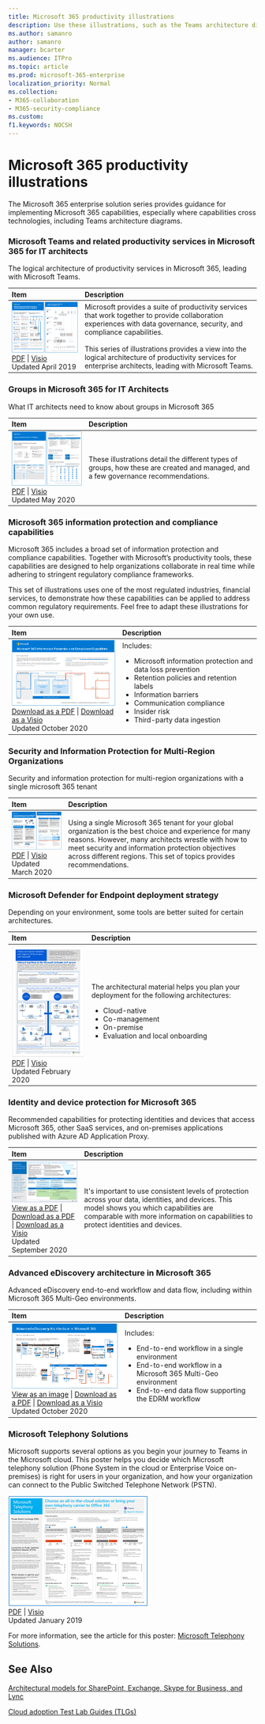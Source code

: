 ```yaml
---
title: Microsoft 365 productivity illustrations
description: Use these illustrations, such as the Teams architecture diagram, to understand the architecture basics for implementing Microsoft 365 productivity solutions.
ms.author: samanro
author: samanro
manager: bcarter
ms.audience: ITPro
ms.topic: article
ms.prod: microsoft-365-enterprise
localization_priority: Normal
ms.collection: 
- M365-collaboration
- M365-security-compliance
ms.custom: 
f1.keywords: NOCSH
---
```


# Microsoft 365 productivity illustrations

The Microsoft 365 enterprise solution series provides guidance for implementing Microsoft 365 capabilities, especially where capabilities cross technologies, including Teams architecture diagrams.

### Microsoft Teams and related productivity services in Microsoft 365 for IT architects
The logical architecture of productivity services in Microsoft 365, leading with Microsoft Teams.

| Item | Description |
|:-----|:-----|
|[![Teams logical architecture poster](../downloads/msft-teams-logical-architecture-thumb.png)](https://github.com/MicrosoftDocs/microsoft-365-docs/raw/public/microsoft-365/downloads/msft-m365-teams-logical-architecture.pdf) <br/> [PDF](https://github.com/MicrosoftDocs/microsoft-365-docs/raw/public/microsoft-365/downloads/msft-m365-teams-logical-architecture.pdf) \| [Visio](https://github.com/MicrosoftDocs/OfficeDocs-Enterprise/raw/live/Enterprise/downloads/msft-m365-teams-logical-architecture.vsdx)  <br>Updated April 2019   |Microsoft provides a suite of productivity services that work together to provide collaboration experiences with data governance, security, and compliance capabilities. <br/> <br/>This series of illustrations provides a view into the logical architecture of productivity services for enterprise architects, leading with Microsoft Teams.|


### Groups in Microsoft 365 for IT Architects
What IT architects need to know about groups in Microsoft 365

| Item | Description |
|:-----|:-----|
|[![Thumb image for groups infographic](../downloads/msft-m365-groups-architecture-thumb.png)](https://github.com/MicrosoftDocs/microsoft-365-docs/raw/public/microsoft-365/downloads/msft-m365-groups.pdf) <br/> [PDF](https://github.com/MicrosoftDocs/microsoft-365-docs/raw/public/microsoft-365/downloads/msft-m365-groups.pdf) \| [Visio](https://github.com/MicrosoftDocs/OfficeDocs-Enterprise/raw/live/Enterprise/downloads/msft-m365-groups.vsdx) <br> Updated May 2020|These illustrations detail the different types of groups, how these are created and managed, and a few governance recommendations.|

### Microsoft 365 information protection and compliance capabilities

Microsoft 365 includes a broad set of information protection and compliance capabilities. Together with Microsoft’s productivity tools, these capabilities are designed to help organizations collaborate in real time while adhering to stringent regulatory compliance frameworks. 

This set of illustrations uses one of the most regulated industries, financial services, to demonstrate how these capabilities can be applied to address common regulatory requirements. Feel free to adapt these illustrations for your own use. 


| Item | Description |
|:-----|:-----|
|[![Model poster: Microsoft 365 information protection and compliance capabilities](../media/solutions-architecture-center/m365-compliance-illustrations-thumb.png)](https://download.microsoft.com/download/3/a/6/3a6ab1a3-feb0-4ee2-8e77-62415a772e53/m365-compliance-illustrations.pdf) <br/> [Download as a PDF](https://download.microsoft.com/download/3/a/6/3a6ab1a3-feb0-4ee2-8e77-62415a772e53/m365-compliance-illustrations.pdf)  \| [Download as a Visio](https://download.microsoft.com/download/3/a/6/3a6ab1a3-feb0-4ee2-8e77-62415a772e53/m365-compliance-illustrations.vsdx) <br/> Updated October 2020|Includes: <ul><li>  Microsoft information protection and data loss prevention</li><li>Retention policies and retention labels </li><li>Information barriers</li><li>Communication compliance</li><li>Insider risk</li><li>Third-party data ingestion</li>|


### Security and Information Protection for Multi-Region Organizations
Security and information protection for multi-region organizations with a single microsoft 365 tenant

| Item | Description |
|:-----|:-----|
|[![Multi-region infographic](../media/solutions-architecture-center/multi-region-single-tenant-security-thumb.png)](https://github.com/MicrosoftDocs/microsoft-365-docs/raw/public/microsoft-365/downloads/msft-security-info-protect-multi-region.pdf) <br/> [PDF](https://github.com/MicrosoftDocs/microsoft-365-docs/raw/public/microsoft-365/downloads/msft-security-info-protect-multi-region.pdf) \| [Visio](https://github.com/MicrosoftDocs/microsoft-365-docs/raw/public/microsoft-365/downloads/msft-security-info-protect-multi-region.vsdx)<br>Updated March 2020 |Using a single Microsoft 365 tenant for your global organization is the best choice and experience for many reasons. However, many architects wrestle with how to meet security and information protection objectives across different regions. This set of topics provides recommendations. |

### Microsoft Defender for Endpoint deployment strategy

Depending on your environment, some tools are better suited for certain architectures.


| Item | Description |
|:-----|:-----|
|[![Thumb image for Microsoft Defender for Endpoint deployment strategy](../media/solutions-architecture-center/mdatp-deployment-strategy.png)](https://github.com/MicrosoftDocs/windows-itpro-docs/raw/public/windows/security/threat-protection/microsoft-defender-atp/downloads/mdatp-deployment-strategy.pdf)<br/> [PDF](https://github.com/MicrosoftDocs/windows-itpro-docs/raw/public/windows/security/threat-protection/microsoft-defender-atp/downloads/mdatp-deployment-strategy.pdf)  \| [Visio](https://github.com/MicrosoftDocs/windows-itpro-docs/raw/public/windows/security/threat-protection/microsoft-defender-atp/downloads/mdatp-deployment-strategy.vsdx) <br>Updated February 2020| The architectural material helps you plan your deployment for the following architectures: <ul><li> Cloud-native </li><li> Co-management </li><li> On-premise</li><li>Evaluation and local onboarding</li>


<a name="BKMK_O365IDP"></a>
### Identity and device protection for Microsoft 365

Recommended capabilities for protecting identities and devices that access Microsoft 365, other SaaS services, and on-premises applications published with Azure AD Application Proxy.

| Item | Description |
|:-----|:-----|
|[![Model poster: Identity and device protection for Microsoft 365](../media/microsoft-365-policies-configurations/O365_Identity_device_protection_thumb.png)](../downloads/MSFT_cloud_architecture_identity&device_protection.pdf) <br/>  [View as a PDF](../downloads/MSFT_cloud_architecture_identity&device_protection.pdf) \| [Download as a PDF](https://github.com/MicrosoftDocs/microsoft-365-docs/raw/public/microsoft-365/downloads/MSFT_cloud_architecture_identity&device_protection.pdf)  \| [Download as a Visio](https://github.com/MicrosoftDocs/microsoft-365-docs/raw/public/microsoft-365/downloads/MSFT_cloud_architecture_identity&device_protection.vsdx) <br/> Updated September 2020|It's important to use consistent levels of protection across your data, identities, and devices. This model shows you which capabilities are comparable with more information on capabilities to protect identities and devices.  <br/> |
 
<a name="BKMK_ediscovery"></a>
### Advanced eDiscovery architecture in Microsoft 365

Advanced eDiscovery end-to-end workflow and data flow, including within Microsoft 365 Multi-Geo environments. 

| Item | Description |
|:-----|:-----|
|[![Model poster: Advanced eDiscovery Architecture in Microsoft 365](../media/solutions-architecture-center/ediscovery-poster-thumb.png)](../media/solutions-architecture-center/m365-advanced-ediscovery-architecture.png) <br/> [View as an image](../media/solutions-architecture-center/m365-advanced-ediscovery-architecture.png) \| [Download as a PDF](https://download.microsoft.com/download/d/1/c/d1ce536d-9bcf-4d31-b75b-fcf0dc560665/m365-advanced-ediscovery-architecture.pdf)  \| [Download as a Visio](https://download.microsoft.com/download/d/1/c/d1ce536d-9bcf-4d31-b75b-fcf0dc560665/m365-advanced-ediscovery-architecture.vsdx) <br/> Updated October 2020|Includes: <ul><li>  End-to-end workflow in a single environment</li><li>End-to-end workflow in a Microsoft 365 Multi-Geo environment </li><li>End-to-end data flow supporting the EDRM workflow</li> |
  
<!--

<a name="BKMK_O365fileprotect"></a>
### File protection solutions in Office 365

Recommended capabilities for protecting files in Office 365 based on three different sensitivity levels.
  
| Item | Description |
|:-----|:-----|
|[![Thumbnail for File Protection Solutions in Office 365 mini poster set](media/24be68b5-d852-4fdb-94ad-94491a19edd8.png)          ](https://www.microsoft.com/download/details.aspx?id=55523) <br/> [PDF](https://go.microsoft.com/fwlink/?linkid=2004320)  \| [Visio](https://download.microsoft.com/download/7/8/9/789645A5-BD10-4541-BC33-F8D1EFF5E911/MSFT_cloud_architecture_O365%20file%20protection.vsdx) <br/> |It's important to use consistent levels of protection across your data, identities, and devices. This document shows you which capabilities are comparable with more information on capabilities to protect files in Office 365.  <br/> |
   

### Office 365 Information Protection for GDPR

Prescriptive recommendations for discovering, classifying, protecting, and monitoring personal data. This solution uses General Data Protection Regulation (GDPR) as an example, but you can apply the same process to achieve compliance with many other regulations.

| Item | Description |
|:-----|:-----|
|![Thumbnail for Office 365 Information Protection for GDPR](media/o365infoprotectforgdpr-thumb.png)  <br/> [PDF](https://download.microsoft.com/download/E/C/D/ECD5A339-EF10-4420-B3A9-99098884D716/MSFT_Cloud_architecture_information%20protection%20for%20GDPR.pdf) \| [Visio](https://download.microsoft.com/download/E/C/D/ECD5A339-EF10-4420-B3A9-99098884D716/MSFT_Cloud_architecture_information%20protection%20for%20GDPR.vsdx)    |To see this content in article format, see [Office 365 Information Protection for GDPR](https://docs.microsoft.com/Office365/SecurityCompliance/office-365-information-protection-for-gdpr).      |

### Microsoft Security Guidance for Political Campaigns, Nonprofits, and Other Agile Organizations 

This guidance describes how to implement a secure cloud environment. The solution guidance can be used by any organization. It includes extra help for agile organizations with BYOD access and guest accounts. You can use this guidance as a starting-point for designing your own environment.


| Item | Description |
|:-----|:-----|
|**Microsoft Security Guidance for Political Campaigns** <br/> [![Thumb nail for mini poster set.](media/d370ce28-ca40-4930-9a2c-907312aa06c8.png)          ](https://download.microsoft.com/download/B/4/D/B4D520C3-4D0C-4B4D-BFB9-09F0651C2775/MSFT_Cloud_architecture_security%20for%20political%20campaigns.pdf) <br/> [PDF](https://download.microsoft.com/download/B/4/D/B4D520C3-4D0C-4B4D-BFB9-09F0651C2775/MSFT_Cloud_architecture_security%20for%20political%20campaigns.pdf)  \| [Visio](https://download.microsoft.com/download/B/4/D/B4D520C3-4D0C-4B4D-BFB9-09F0651C2775/MSFT_Cloud_architecture_security%20for%20political%20campaigns.vsdx) <br/> |This guidance uses a political campaign organization as an example. Use this guidance as a starting point for any environment.  <br/> |
|**Microsoft Security Guidance for Nonprofits** <br/> [![Thumnail image for downloadable file](media/e4784889-1c69-4067-9a8f-31d31d1eceea.png)          ](https://download.microsoft.com/download/9/4/3/94389612-C679-4061-8DF2-D9A15D72B65F/Microsoft_Cloud%20Architecture_Security%20for%20Nonprofits.pdf) <br/> [PDF](https://download.microsoft.com/download/9/4/3/94389612-C679-4061-8DF2-D9A15D72B65F/Microsoft_Cloud%20Architecture_Security%20for%20Nonprofits.pdf)  \| [Visio](https://download.microsoft.com/download/9/4/3/94389612-C679-4061-8DF2-D9A15D72B65F/Microsoft_Cloud%20Architecture_Security%20for%20Nonprofits.vsdx) <br/> |This guide is slightly revised for nonprofit organizations. For example, it references Office 365 Nonprofit plans. The technical guidance is the same as the political campaign solution guide.  <br/> |

This guidance includes Test Lab Guides. For more information, see [Microsoft Security Guidance for Political Campaigns, Nonprofits, and Other Agile Organizations](https://docs.microsoft.com/Office365/SecurityCompliance/microsoft-security-guidance-for-political-campaigns-nonprofits-and-other-agile-o).

-->

### Microsoft Telephony Solutions

Microsoft supports several options as you begin your journey to Teams in the Microsoft cloud. This poster helps you decide which Microsoft telephony solution (Phone System in the cloud or Enterprise Voice on-premises) is right for users in your organization, and how your organization can connect to the Public Switched Telephone Network (PSTN).


[![Microsoft Telephony Solutions poster](../media/solutions-architecture-center/microsoft-telephony-solutions-thumb.png)](https://github.com/MicrosoftDocs/OfficeDocs-SkypeForBusiness/raw/live/Teams/downloads/telephony-solutions/microsoft-telephony-solutions-12-19.pdf) <br/>
[PDF](https://github.com/MicrosoftDocs/OfficeDocs-SkypeForBusiness/raw/live/Teams/downloads/telephony-solutions/microsoft-telephony-solutions-12-19.pdf) | [Visio](https://github.com/MicrosoftDocs/OfficeDocs-SkypeForBusiness/raw/live/Teams/downloads/telephony-solutions/microsoft-telephony-solutions-12-18.vsdx) <br>
Updated January 2019

For more information, see the article for this poster: [Microsoft Telephony Solutions](https://docs.microsoft.com/SkypeForBusiness/hybrid/msft-telephony-solutions).
  
  
## See Also

[Architectural models for SharePoint, Exchange, Skype for Business, and Lync](https://docs.microsoft.com/microsoft-365/enterprise/architectural-models-for-sharepoint-exchange-skype-for-business-and-lync)
  
[Cloud adoption Test Lab Guides (TLGs)](https://docs.microsoft.com/microsoft-365/enterprise/cloud-adoption-test-lab-guides-tlgs)
